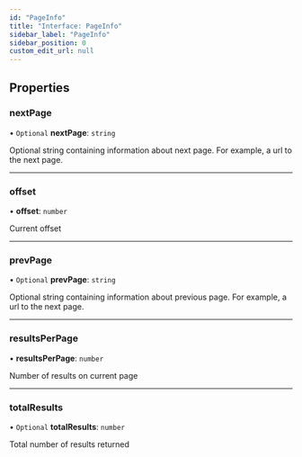 ```yaml
---
id: "PageInfo"
title: "Interface: PageInfo"
sidebar_label: "PageInfo"
sidebar_position: 0
custom_edit_url: null
---
```


## Properties

### nextPage

• `Optional` **nextPage**: `string`

Optional string containing information about next page. For example, a url to the next page.

___

### offset

• **offset**: `number`

Current offset

___

### prevPage

• `Optional` **prevPage**: `string`

Optional string containing information about previous page. For example, a url to the next page.

___

### resultsPerPage

• **resultsPerPage**: `number`

Number of results on current page

___

### totalResults

• `Optional` **totalResults**: `number`

Total number of results returned
